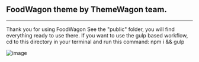 ## FoodWagon theme by ThemeWagon team.
---
Thank you for using FoodWagon See the "public" folder, you will find everything ready to use there. If you want to use the gulp based workflow, cd to this directory in your terminal and run this command: npm i && gulp

![image](https://github.com/ShubhamKD29/Final-year-website/assets/91776002/b27b3fab-e41e-4ec4-a9aa-518bd85b31ff)
